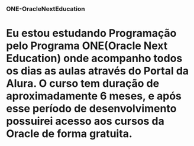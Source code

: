 ### ONE-OracleNextEducation
# Eu estou estudando Programação pelo Programa ONE(Oracle Next Education) onde acompanho todos os dias as aulas através do Portal da Alura. O curso tem duração de aproximadamente 6 meses, e após esse período de desenvolvimento possuirei acesso aos cursos da Oracle de forma gratuita.
